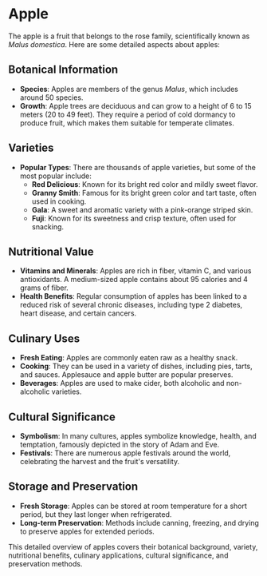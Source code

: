 # Apple

The apple is a fruit that belongs to the rose family, scientifically known as *Malus domestica*. Here are some detailed aspects about apples:

## **Botanical Information**
- **Species**: Apples are members of the genus *Malus*, which includes around 50 species.
- **Growth**: Apple trees are deciduous and can grow to a height of 6 to 15 meters (20 to 49 feet). They require a period of cold dormancy to produce fruit, which makes them suitable for temperate climates.

## **Varieties**
- **Popular Types**: There are thousands of apple varieties, but some of the most popular include:
  - **Red Delicious**: Known for its bright red color and mildly sweet flavor.
  - **Granny Smith**: Famous for its bright green color and tart taste, often used in cooking.
  - **Gala**: A sweet and aromatic variety with a pink-orange striped skin.
  - **Fuji**: Known for its sweetness and crisp texture, often used for snacking.

## **Nutritional Value**
- **Vitamins and Minerals**: Apples are rich in fiber, vitamin C, and various antioxidants. A medium-sized apple contains about 95 calories and 4 grams of fiber.
- **Health Benefits**: Regular consumption of apples has been linked to a reduced risk of several chronic diseases, including type 2 diabetes, heart disease, and certain cancers.

## **Culinary Uses**
- **Fresh Eating**: Apples are commonly eaten raw as a healthy snack.
- **Cooking**: They can be used in a variety of dishes, including pies, tarts, and sauces. Applesauce and apple butter are popular preserves.
- **Beverages**: Apples are used to make cider, both alcoholic and non-alcoholic varieties.

## **Cultural Significance**
- **Symbolism**: In many cultures, apples symbolize knowledge, health, and temptation, famously depicted in the story of Adam and Eve.
- **Festivals**: There are numerous apple festivals around the world, celebrating the harvest and the fruit's versatility.

## **Storage and Preservation**
- **Fresh Storage**: Apples can be stored at room temperature for a short period, but they last longer when refrigerated.
- **Long-term Preservation**: Methods include canning, freezing, and drying to preserve apples for extended periods.

This detailed overview of apples covers their botanical background, variety, nutritional benefits, culinary applications, cultural significance, and preservation methods. 

